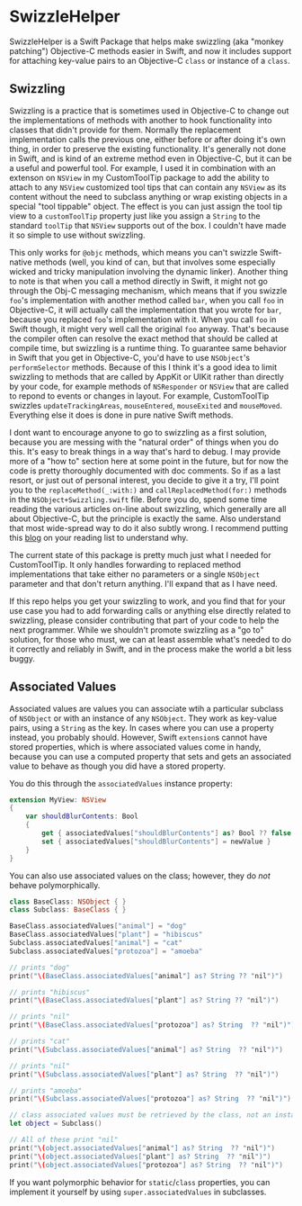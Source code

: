 # SwizzleHelper

SwizzleHelper is a Swift Package that helps make swizzling (aka "monkey patching") Objective-C methods easier in Swift, and now it includes support for attaching key-value pairs to an Objective-C `class` or instance of a `class`.

## Swizzling
Swizzling is a practice that is sometimes used in Objective-C to change out the implementations of methods with another to hook functionality into classes that didn't provide for them.  Normally the replacement implementation calls the previous one, either before or after doing it's own thing, in order to preserve the existing functionality.  It's generally not done in Swift, and is kind of an extreme method even in Objective-C, but it can be a useful and powerful tool.  For example, I used it in combination with an extenson on `NSView` in my CustomToolTip package to add the ability to attach to any `NSView`  customized tool tips that can contain any `NSView` as its content without the need to subclass anything or wrap existing objects in a special "tool tippable" object.  The effect is you can just assign the tool tip view to a `customToolTip` property just like you assign a `String` to the standard `toolTip` that `NSView` supports out of the box.  I couldn't have made it so simple to use without swizzling.

This only works for `@objc` methods, which means you can't swizzle Swift-native methods (well, you kind of can, but that involves some especially wicked and tricky manipulation involving the dynamic linker).  Another thing to note is that when you call a method directly in Swift, it might not go through the Obj-C messaging mechanism, which means that if you swizzle `foo`'s implementation with another method called `bar`, when you call `foo` in Objective-C, it will actually call the implementation that you wrote for `bar`, because you replaced `foo`'s implementation with it.  When you call `foo` in Swift though, it might very well call the original `foo` anyway.   That's because the compiler often can resolve the exact method that should be called at compile time, but swizzling is a runtime thing.  To guarantee same behavior in Swift that you get in Objective-C, you'd have to use `NSObject`'s `performSelector` methods.  Because of this I think it's a good idea to limit swizzling to methods that are called by AppKit or UIKit rather than directly by your code, for example methods of `NSResponder` or `NSView` that are called to repond to events or changes in layout.  For example, CustomToolTip swizzles `updateTrackingAreas`, `mouseEntered`, `mouseExited` and `mouseMoved`.  Everything else it does is done in pure native Swift methods.

I dont want to encourage anyone to go to swizzling as a first solution, because you are messing with the "natural order" of things when you do this.  It's easy to break things in a way that's hard to debug.  I may provide more of a "how to" section here at some point in the future, but for now the code is pretty thoroughly documented with doc comments.  So if as a last resort, or just out of personal interest, you decide to give it a try, I'll point you to the `replaceMethod(_:with:)` and `callReplacedMethod(for:)` methods in the `NSObject+Swizzling.swift` file.  Before you do, spend some time reading the various articles on-line about swizzling, which generally are all about Objective-C, but the principle is exactly the same.  Also understand that most wide-spread way to do it also subtly wrong.  I recommend putting this [blog](https://blog.newrelic.com/engineering/right-way-to-swizzle/) on your reading list to understand why.

The current state of this package is pretty much just what I needed for CustomToolTip.  It only handles forwarding to replaced method implementations that take either no parameters or a single `NSObject` parameter and that don't return anything.  I'll expand that as I have need.

If this repo helps you get your swizzling to work, and you find that for your use case you had to add forwarding calls or anything else directly related to swizzling, please consider contributing that part of your code to help the next programmer.  While we shouldn't promote swizzling as a "go to" solution, for those who must, we can at least assemble what's needed to do it correctly and reliably in Swift, and in the process make the world a bit less buggy.

## Associated Values
Associated values are values you can associate wtih a particular subclass of `NSObject` or with an instance of any `NSObject`.  They work as key-value pairs, using a `String` as the key.  In cases where you can use a property instead, you probably should.  However, Swift `extension`s cannot have stored properties, which is where associated values come in handy, because you can use a computed property that sets and gets an associated value to behave as though you did have a stored property. 

You do this through the `associatedValues` instance property:

```swift
extension MyView: NSView
{
    var shouldBlurContents: Bool
    {
        get { associatedValues["shouldBlurContents"] as? Bool ?? false }
        set { associatedValues["shouldBlurContents"] = newValue }
    }
}
```

You can also use associated values on the class; however, they do *not* behave polymorphically.

```swift
class BaseClass: NSObject { }
class Subclass: BaseClass { }

BaseClass.associatedValues["animal"] = "dog"
BaseClass.associatedValues["plant"] = "hibiscus"
Subclass.associatedValues["animal"] = "cat"
Subclass.associatedValues["protozoa"] = "amoeba"

// prints "dog"
print("\(BaseClass.associatedValues["animal"] as? String ?? "nil")")

// prints "hibiscus"
print("\(BaseClass.associatedValues["plant"] as? String ?? "nil")")

// prints "nil"
print("\(BaseClass.associatedValues["protozoa"] as? String  ?? "nil")")

// prints "cat"
print("\(Subclass.associatedValues["animal"] as? String  ?? "nil")")

// prints "nil"
print("\(Subclass.associatedValues["plant"] as? String  ?? "nil")")

// prints "amoeba"
print("\(Subclass.associatedValues["protozoa"] as? String  ?? "nil")")

// class associated values must be retrieved by the class, not an instance of it.
let object = Subclass()

// All of these print "nil"
print("\(object.associatedValues["animal"] as? String  ?? "nil")")
print("\(object.associatedValues["plant"] as? String  ?? "nil")")
print("\(object.associatedValues["protozoa"] as? String  ?? "nil")")
```
If you want polymorphic behavior for `static`/`class` properties, you can implement it yourself by using `super.associatedValues` in subclasses. 

